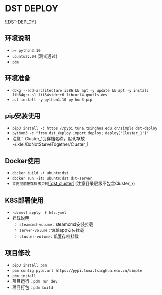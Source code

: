 # DST DEPLOY

[![DST-DEPLOY]](https://github.com/leiyi2000/dst-deploy)

## 环境说明

- `>= python3.10`
- `ubuntu22.04` (测试通过)
- `pdm`

## 环境准备

- `dpkg --add-architecture i386 && apt -y update && apt -y install lib64gcc-s1 lib64stdc++6 libcurl4-gnutls-dev`
- `apt install -y python3.10 python3-pip`

## pip安装使用

- `pip3 install -i https://pypi.tuna.tsinghua.edu.cn/simple dst-deploy`
- `python3 -c "from dst_deploy import deploy; deploy('Cluster_1')"`
- 注意：Cluster_1为存档名称，默认存放~/.klei/DoNotStarveTogether/Cluster_1

## Docker使用

- `docker build -t ubuntu:dst`
- `docker run -itd ubuntu:dst dst-server`
- `需要提前把存档拷贝到`[![dst_cluster]](./template/dst_cluster/) (注意目录层级不包含Cluster_x)

## K8S部署使用

- `kubectl apply -f k8s.yaml`
- 挂载说明
  - `steamcmd-volume` : steamcmd安装挂载
  - `server-volume` : 饥荒app安装挂载
  - `cluster-volume` : 饥荒存档挂载

## 项目修改

- `pip3 install pdm`
- `pdm config pypi.url https://pypi.tuna.tsinghua.edu.cn/simple`
- `pdm install`
- 项目运行：`pdm run dev`
- 项目打包：`pdm build`
